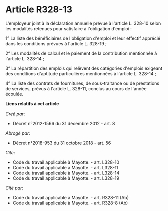 # Article R328-13

L'employeur joint à la déclaration annuelle prévue à l'article L. 328-10 selon les modalités retenues pour satisfaire à
l'obligation d'emploi : 

1° La liste des bénéficiaires de l'obligation d'emploi et leur effectif apprécié dans les conditions prévues à l'article L.
328-19 ; 

2° Les modalités de calcul et le paiement de la contribution mentionnée à l'article L. 328-14 ; 

3° La répartition des emplois qui relèvent des catégories d'emplois exigeant des conditions d'aptitude particulières
mentionnées à l'article L. 328-14 ; 

4° La liste des contrats de fournitures, de sous-traitance ou de prestations de services, prévus à l'article L. 328-11,
conclus au cours de l'année écoulée.

**Liens relatifs à cet article**

_Créé par_:

  - Décret n°2012-1566 du 31 décembre 2012 - art. 8

_Abrogé par_:

  - Décret n°2018-953 du 31 octobre 2018 - art. 56

_Cite_:

  - Code du travail applicable à Mayotte. - art. L328-10
  - Code du travail applicable à Mayotte. - art. L328-11
  - Code du travail applicable à Mayotte. - art. L328-14
  - Code du travail applicable à Mayotte. - art. L328-19

_Cité par_:

  - Code du travail applicable à Mayotte. - art. R328-11 (Ab)
  - Code du travail applicable à Mayotte. - art. R328-8 (Ab)
